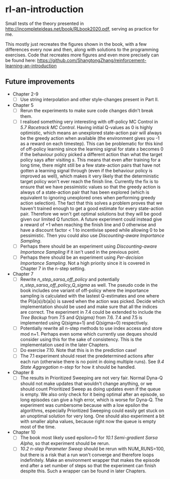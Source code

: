 # rl-an-introduction
Small tests of the theory presented in http://incompleteideas.net/book/RLbook2020.pdf, serving as practice for me.

This mostly just recreates the figures shown in the book, with a few differences every now and then, along with solutions to the programming exercises. Code that recreates more figures and even more precisely can be found here: https://github.com/ShangtongZhang/reinforcement-learning-an-introduction

## Future improvements
* Chapter 2-9
  - [ ] Use string interpolation and other style-changes present in Part II.

* Chapter 5
  - [ ] Rerun the experiments to make sure code changes didn't break them.
  - [ ] I realised something very interesting with off-policy MC Control in *5.7 Racetrack MC Control*. Having initial Q-values as 0 is highly optimistic, which means an unexplored state-action pair will always be the greedy action when available (the environment gives you -1 as a reward on each timestep). This can be problematic for this kind of off-policy learning since the learning signal for state *s* becomes 0 if the behaviour policy picked a different action than what the target policy says after visiting *s*. This means that even after training for a long time, there might still be a few state-action pairs that have not gotten a learning signal through (even if the behaviour policy is improved as well), which makes it very likely that the deterministic target policy won't ever reach the finish line. Currently the fix is to ensure that we have pessimistic values so that the greedy action is always of a state-action pair that has been explored (which is equivalent to ignoring unexplored ones when performing greedy action selection). The fact that this solves a problem proves that we haven't trained enough to get a good estimate for every state-action pair. Therefore we won't get optimal solutions but they will be good given our limited Q function. A future experiment could instead give a reward of +1 when reaching the finish line and 0 otherwise and have a discount factor < 1 to incentivise speed while allowing 0 to be pessimistic. Then you could also use *Discounting-aware Importance Sampling*.
  - [ ] Perhaps there should be an experiment using *Discounting-aware Importance Sampling* if it isn't used in the previous point.
  - [ ] Perhaps there should be an experiment using *Per-decision Importance Sampling*. Not a high priority since it is covered in Chapter 7 in the n-step setting.

* Chapter 7
  - [ ] Rewrite *n_step_sarsa_off_policy* and potentially *n_step_sarsa_off_policy_Q_sigma* as well. The pseudo code in the book includes one variant of off-policy where the importance sampling is calculated with the lastest Q-estimates and one where the PI(a|s)/b(a|s) is saved when the action was picked. Decide which implementation should be used and make sure that all the indices are correct. The experiment in 7.4 could be extended to include the *Tree Backup* from 7.5 and *Q(sigma)* from 7.6. 7.4 and 7.5 is implemented using Q(sigma=1) and Q(sigma=0) respectively.
  - [ ] Potentially rewrite all n-step methods to use index access and store mod n+1. Perhaps even some which currently use deques should consider using this for the sake of consistency. This is the implementation used in the later Chapters.
  - [ ] Do exercise 7.10. Note that this is in the prediction case!
  - [ ] The 7.1 experiment should reset the predetermined actions after each run (otherwise there is no point in doing multiple runs). See *9.4 State Aggregation n-step* for how it should be handled.

* Chapter 8
  - [ ] The results in Prioritized Sweeping are not very fair. Normal Dyna-Q should not make updates that wouldn't change anything, or we should count Prioritized Sweep as doing updates even if the queue is empty. We also only check for it being optimal after an episode, so long episodes can give a high error, which is worse for Dyna-Q. The experiment was cumbersome because with a low epsilon the algorithms, especially Prioritized Sweeping could easily get stuck on an unoptimal solution for very long. One should also experiment a bit with smaller alpha values, because right now the queue is empty most of the time. 

* Chapter 10
  - [ ] The book most likely used epsilon=0 for *10.1 Semi-gradient Sarsa Alpha*, so that experiment should be rerun.
  - [ ] *10.2 n-step Parameter Sweep* should be rerun with NUM_RUNS=100, but there is a risk that a run won't converge and therefore loops indefinitely. Make an environment wrapper that makes the episode end after a set number of steps so that the experiment can finish despite this. Such a wrapper can be found in later Chapters.
